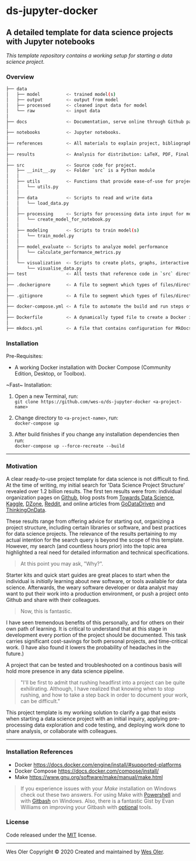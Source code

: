 # ds-jupyter-docker

## A detailed template for data science projects with Jupyter notebooks  

*This template repository contains a working setup for starting a data science project.*

### Overview

```bash
├── data
│   ├── model          <- trained model(s)
│   ├── output         <- output from model
│   ├── processed      <- cleaned input data for model
│   └── raw            <- input data
│
├── docs               <- Documentation, serve online through Github pages, MkDocs, Sphinx.
│
├── notebooks          <- Jupyter notebooks.
│
├── references         <- All materials to explain project, bibliography, and 3rd party data sets.
│
├── results            <- Analysis for distribution: LaTeX, PDF, Final versions of .ipynb notebooks.
│
├── src                <- Source code for project.
│   ├── __init__.py    <- Folder `src` is a Python module
│   │
│   ├── utils          <- Functions that provide ease-of-use for project
│   │   └── utils.py
│   │
│   ├── data           <- Scripts to read and write data
│   │   └── load_data.py
│   │
│   ├── processing     <- Scripts for processing data into input for model(s)
│   │   └── create_model_for_notebook.py
│   │
│   ├── modeling       <- Scripts to train model(s)
│   │   └── train_model.py
│   │
│   ├── model_evaluate <- Scripts to analyze model performance
│   │   └── calculate_performance_metrics.py
│   │
│   └── visualization  <- Scripts to create plots, graphs, interactive or static
│       └── visualise_data.py
├── test               <- All tests that reference code in `src` directory.
│
├── .dockerignore      <- A file to segment which types of files/directories are not pushed to build of Docker.
│
├── .gitignore         <- A file to segment which types of files/directories are not pushed to Github.
│
├── docker-compose.yml <- A file to automate the build and run steps of creating a Docker image and running in a container.
│
├── Dockerfile         <- A dynamically typed file to create a Docker image.
│
├── mkdocs.yml         <- A file that contains configuration for MkDocs generator, ideal for project documentation.

```

### Installation

Pre-Requisites:  

- A working Docker installation with Docker Compose (Community Edition, Desktop, or Toolbox).  

~Fast~ Installation:

1) Open a new Terminal, run:  
`git clone https://github.com/wes-o/ds-jupyter-docker <a-project-name>`  

2) Change directory to `<a-project-name>`, run:  
`docker-compose up`  

3) After build finishes if you change any installation dependencies then run:  
`docker-compose up --force-recreate --build`  

---

### Motivation

A clear ready-to-use project template for data science is not difficult to find. At the time of writing, my initial search for 'Data Science Project Structure' revealed over 1.2 billion results. The first ten results were from: individual organization pages on [Github](), blog posts from [Towards Data Science](), [Kaggle](), [DZone](), [Reddit](), and online articles from [GoDataDriven]() and [ThinkingOnData]().  

These results range from offering advice for starting out, organizing a project structure, including certain libraries or software, and best practices for data science projects. The relevance of the results pertaining to my actual intention for the search query is beyond the scope of this template. However, my search (and countless hours prior) into the topic area highlighted a real need for detailed information and technical specifications.  

> At this point you may ask, "Why?".  

Starter kits and quick start guides are great places to start when the individual is *initially* learning about new software, or tools available for data science. Afterwards, the weary software developer or data analyst may want to put their work into a production environment, or push a project onto Github and share with their colleagues.  

> Now, this is fantastic.  

I have seen tremendous benefits of this personally, and for others on their own path of learning. It is critical to understand that at this stage in development every portion of the project should be documented. This task carries significant cost-savings for both personal projects, and time-critical work. (I have also found it lowers the probability of headaches in the future.)  

A project that can be tested and troubleshooted on a continous basis will hold more presence in any data science pipeline.  

> "I'll be first to admit that rushing headfirst into a project can be quite exhilirating. Although, I have realized that knowing when to stop rushing, and how to take a step back in order to document your work, can be difficult."  

This project template is my working solution to clarify a gap that exists when starting a data science project with an initial inquiry, applying pre-processing data exploration and code testing, and deploying work done to share analysis, or collaborate with colleagues.  

---

### Installation References

- Docker <https://docs.docker.com/engine/install/#supported-platforms>
- Docker Compose <https://docs.docker.com/compose/install/>
- Make <https://www.gnu.org/software/make/manual/make.html>

> If you experience issues with your *Make* installation on Windows check out these two answers. For using Make with [Powershell](https://superuser.com/a/808818) and with [Gitbash](https://stackoverflow.com/a/43779544) on Windows. Also, there is a fantastic Gist by Evan Williams on improving your Gitbash with [optional](https://gist.github.com/evanwill/0207876c3243bbb6863e65ec5dc3f058) tools.

### License

Code released under the [MIT](https://github.com/wes-o/ds-jupyter-docker/blob/master/LICENSE) license.

---

Wes Oler Copyright &copy; 2020
Created and maintained by [Wes Oler](https://github.com/wes-o). 



